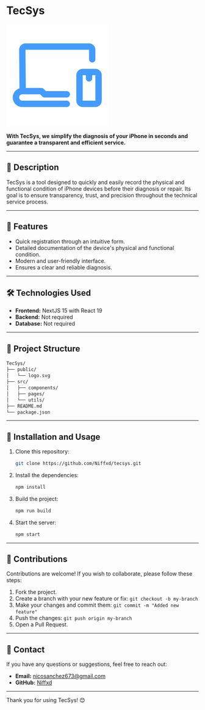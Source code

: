# TecSys

![TecSys Logo](./assets/icons/logo.svg)

**With TecSys, we simplify the diagnosis of your iPhone in seconds and guarantee a transparent and efficient service.**

---

## 📌 Description

TecSys is a tool designed to quickly and easily record the physical and functional condition of iPhone devices before their diagnosis or repair. Its goal is to ensure transparency, trust, and precision throughout the technical service process.

---

## 🚀 Features

- Quick registration through an intuitive form.
- Detailed documentation of the device's physical and functional condition.
- Modern and user-friendly interface.
- Ensures a clear and reliable diagnosis.

---

## 🛠️ Technologies Used

- **Frontend:** NextJS 15 with React 19
- **Backend:** Not required
- **Database:** Not required

---

## 📂 Project Structure

```plaintext
TecSys/
├── public/
│   └── logo.svg
├── src/
│   ├── components/
│   ├── pages/
│   └── utils/
├── README.md
└── package.json
```

---

## 📖 Installation and Usage

1. Clone this repository:
   ```bash
   git clone https://github.com/Niffxd/tecsys.git
   ```
2. Install the dependencies:
   ```bash
   npm install
   ```
3. Build the project:
   ```bash
   npm run build
   ```
4. Start the server:
   ```bash
   npm start
   ```

---

## 🤝 Contributions

Contributions are welcome! If you wish to collaborate, please follow these steps:

1. Fork the project.
2. Create a branch with your new feature or fix: `git checkout -b my-branch`
3. Make your changes and commit them: `git commit -m "Added new feature"`
4. Push the changes: `git push origin my-branch`
5. Open a Pull Request.

---

## 📩 Contact

If you have any questions or suggestions, feel free to reach out:

- **Email:** nicosanchez673@gmail.com
- **GitHub:** [Niffxd](https://github.com/Niffxd)

---

Thank you for using TecSys! 😊
